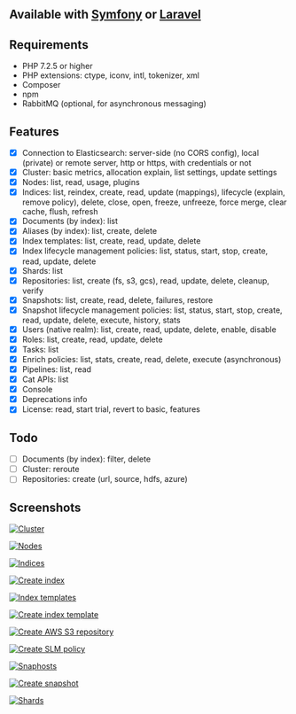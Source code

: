 ## Available with [Symfony](https://github.com/stephanediondev/elasticsearch-admin-symfony) or [Laravel](https://github.com/stephanediondev/elasticsearch-admin-laravel)

## Requirements

- PHP 7.2.5 or higher
- PHP extensions: ctype, iconv, intl, tokenizer, xml
- Composer
- npm
- RabbitMQ (optional, for asynchronous messaging)

## Features

- [x] Connection to Elasticsearch: server-side (no CORS config), local (private) or remote server, http or https, with credentials or not
- [x] Cluster: basic metrics, allocation explain, list settings, update settings
- [x] Nodes: list, read, usage, plugins
- [x] Indices: list, reindex, create, read, update (mappings), lifecycle (explain, remove policy), delete, close, open, freeze, unfreeze, force merge, clear cache, flush, refresh
- [x] Documents (by index): list
- [x] Aliases (by index): list, create, delete
- [x] Index templates: list, create, read, update, delete
- [x] Index lifecycle management policies: list, status, start, stop, create, read, update, delete
- [x] Shards: list
- [x] Repositories: list, create (fs, s3, gcs), read, update, delete, cleanup, verify
- [x] Snapshots: list, create, read, delete, failures, restore
- [x] Snapshot lifecycle management policies: list, status, start, stop, create, read, update, delete, execute, history, stats
- [x] Users (native realm): list, create, read, update, delete, enable, disable
- [x] Roles: list, create, read, update, delete
- [x] Tasks: list
- [x] Enrich policies: list, stats, create, read, delete, execute (asynchronous)
- [x] Pipelines: list, read
- [x] Cat APIs: list
- [x] Console
- [x] Deprecations info
- [x] License: read, start trial, revert to basic, features

## Todo

- [ ] Documents (by index): filter, delete
- [ ] Cluster: reroute
- [ ] Repositories: create (url, source, hdfs, azure)

## Screenshots

[![Cluster](assets/images/resized-cluster.png)](assets/images/original-cluster.png)

[![Nodes](assets/images/resized-nodes.png)](assets/images/original-nodes.png)

[![Indices](assets/images/resized-indices.png)](assets/images/original-indices.png)

[![Create index](assets/images/resized-index-create.png)](assets/images/original-index-create.png)

[![Index templates](assets/images/resized-index-templates.png)](assets/images/original-index-templates.png)

[![Create index template](assets/images/resized-index-template-create.png)](assets/images/original-index-template-create.png)

[![Create AWS S3 repository](assets/images/resized-repository-create-s3.png)](assets/images/original-repository-create-s3.png)

[![Create SLM policy](assets/images/resized-slm-policy-create.png)](assets/images/original-slm-policy-create.png)

[![Snaphosts](assets/images/resized-snapshots.png)](assets/images/original-snapshots.png)

[![Create snapshot](assets/images/resized-snapshot-create.png)](assets/images/original-snapshot-create.png)

[![Shards](assets/images/resized-shards.png)](assets/images/original-shards.png)
